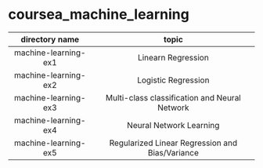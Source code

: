 # coursea_machine_learning
|directory name| topic|
|:---:|:---:|
|machine-learning-ex1|Linearn Regression|
|machine-learning-ex2|Logistic Regression|
|machine-learning-ex3|Multi-class classification and Neural Network|
|machine-learning-ex4|Neural Network Learning|
|machine-learning-ex5|Regularized Linear Regression and Bias/Variance|

